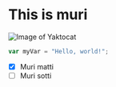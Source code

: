 # This is muri
![Image of Yaktocat](https://octodex.github.com/images/yaktocat.png)

``` javascript
var myVar = "Hello, world!";
```
- [X] Muri matti
- [ ] Muri sotti
